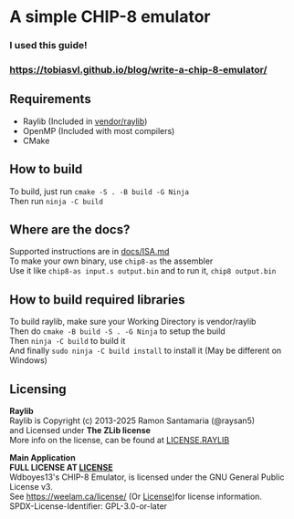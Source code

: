 # A simple CHIP-8 emulator  
### I used this guide!  
### https://tobiasvl.github.io/blog/write-a-chip-8-emulator/

## Requirements
- Raylib (Included in [vendor/raylib](/vendor/raylib/))  
- OpenMP (Included with most compilers)  
- CMake  

## How to build
To build, just run `cmake -S . -B build -G Ninja`  
Then run `ninja -C build`  

## Where are the docs?
Supported instructions are in [docs/ISA.md](/docs/ISA.md)  
To make your own binary, use `chip8-as` the assembler  
Use it like `chip8-as input.s output.bin` and to run it, `chip8 output.bin`  

## How to build required libraries  
To build raylib, make sure your Working Directory is vendor/raylib  
Then do `cmake -B build -S . -G Ninja` to setup the build  
Then `ninja -C build` to build it   
And finally `sudo ninja -C build install` to install it (May be different on Windows)  

## Licensing
__Raylib__  
Raylib is Copyright (c) 2013-2025 Ramon Santamaria (@raysan5)   
and Licensed under __The ZLib license__   
More info on the license, can be found at [LICENSE.RAYLIB](/LICENSE.RAYLIB)  
  
__Main Application__  
__FULL LICENSE AT [LICENSE](/LICENSE)__  
Wdboyes13's CHIP-8 Emulator, is licensed under the GNU General Public License v3.  
See https://weelam.ca/license/ (Or [License](/LICENSE))for license information.  
SPDX-License-Identifier: GPL-3.0-or-later  